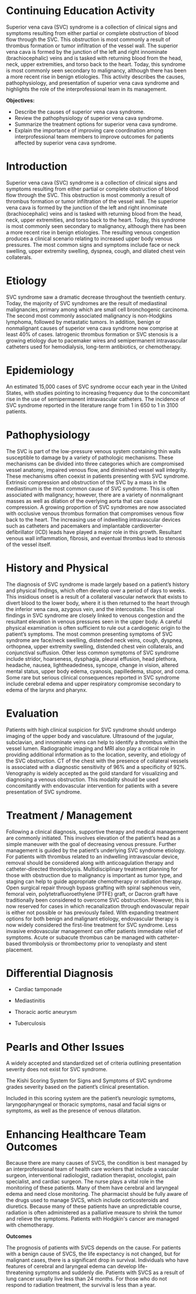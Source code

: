 # Continuing Education Activity

Superior vena cava (SVC) syndrome is a collection of clinical signs and symptoms resulting from either partial or complete obstruction of blood flow through the SVC. This obstruction is most commonly a result of thrombus formation or tumor infiltration of the vessel wall. The superior vena cava is formed by the junction of the left and right innominate (brachiocephalic) veins and is tasked with returning blood from the head, neck, upper extremities, and torso back to the heart. Today, this syndrome is most commonly seen secondary to malignancy, although there has been a more recent rise in benign etiologies. This activity describes the causes, pathophysiology, and presentation of superior vena cava syndrome and highlights the role of the interprofessional team in its management.

**Objectives:**
- Describe the causes of superior vena cava syndrome.
- Review the pathophysiology of superior vena cava syndrome.
- Summarize the treatment options for superior vena cava syndrome.
- Explain the importance of improving care coordination among interprofessional team members to improve outcomes for patients affected by superior vena cava syndrome.

# Introduction

Superior vena cava (SVC) syndrome is a collection of clinical signs and symptoms resulting from either partial or complete obstruction of blood flow through the SVC. This obstruction is most commonly a result of thrombus formation or tumor infiltration of the vessel wall. The superior vena cava is formed by the junction of the left and right innominate (brachiocephalic) veins and is tasked with returning blood from the head, neck, upper extremities, and torso back to the heart. Today, this syndrome is most commonly seen secondary to malignancy, although there has been a more recent rise in benign etiologies. The resulting venous congestion produces a clinical scenario relating to increased upper body venous pressures. The most common signs and symptoms include face or neck swelling, upper extremity swelling, dyspnea, cough, and dilated chest vein collaterals.

# Etiology

SVC syndrome saw a dramatic decrease throughout the twentieth century. Today, the majority of SVC syndromes are the result of mediastinal malignancies, primary among which are small cell bronchogenic carcinoma. The second most commonly associated malignancy is non-Hodgkins lymphoma, followed by metastatic tumors. In addition, benign or nonmalignant causes of superior vena cava syndrome now comprise at least 40% of cases. Iatrogenic thrombus formation or SVC stenosis is a growing etiology due to pacemaker wires and semipermanent intravascular catheters used for hemodialysis, long-term antibiotics, or chemotherapy.

# Epidemiology

An estimated 15,000 cases of SVC syndrome occur each year in the United States, with studies pointing to increasing frequency due to the concomitant rise in the use of semipermanent intravascular catheters. The incidence of SVC syndrome reported in the literature range from 1 in 650 to 1 in 3100 patients.

# Pathophysiology

The SVC is part of the low-pressure venous system containing thin walls susceptible to damage by a variety of pathologic mechanisms. These mechanisms can be divided into three categories which are compromised vessel anatomy, impaired venous flow, and diminished vessel wall integrity. These mechanisms often coexist in patients presenting with SVC syndrome. Extrinsic compression and obstruction of the SVC by a mass in the mediastinum is the most common cause of SVC syndrome. This is often associated with malignancy; however, there are a variety of nonmalignant masses as well as dilation of the overlying aorta that can cause compression. A growing proportion of SVC syndromes are now associated with occlusive venous thrombus formation that compromises venous flow back to the heart. The increasing use of indwelling intravascular devices such as catheters and pacemakers and implantable cardioverter-defibrillator (ICD) leads have played a major role in this growth. Resultant venous wall inflammation, fibrosis, and eventual thrombus lead to stenosis of the vessel itself.

# History and Physical

The diagnosis of SVC syndrome is made largely based on a patient’s history and physical findings, which often develop over a period of days to weeks. This insidious onset is a result of a collateral vascular network that exists to divert blood to the lower body, where it is then returned to the heart through the inferior vena cava, azygous vein, and the intercostals. The clinical findings in SVC syndrome are closely linked to venous congestion and the resultant elevation in venous pressures seen in the upper body. A careful physical examination is often sufficient to rule out a cardiogenic origin to the patient’s symptoms. The most common presenting symptoms of SVC syndrome are face/neck swelling, distended neck veins, cough, dyspnea, orthopnea, upper extremity swelling, distended chest vein collaterals, and conjunctival suffusion. Other less common symptoms of SVC syndrome include stridor, hoarseness, dysphagia, pleural effusion, head plethora, headache, nausea, lightheadedness, syncope, change in vision, altered mental status, upper body edema, cyanosis, papilledema, stupor, and coma. Some rare but serious clinical consequences reported in SVC syndrome include cerebral edema and upper respiratory compromise secondary to edema of the larynx and pharynx.

# Evaluation

Patients with high clinical suspicion for SVC syndrome should undergo imaging of the upper body and vasculature. Ultrasound of the jugular, subclavian, and innominate veins can help to identify a thrombus within the vessel lumen. Radiographic imaging and MRI also play a critical role in providing additional information as to the location, severity, and etiology of the SVC obstruction. CT of the chest with the presence of collateral vessels is associated with a diagnostic sensitivity of 96% and a specificity of 92%. Venography is widely accepted as the gold standard for visualizing and diagnosing a venous obstruction. This modality should be used concomitantly with endovascular intervention for patients with a severe presentation of SVC syndrome.

# Treatment / Management

Following a clinical diagnosis, supportive therapy and medical management are commonly initiated. This involves elevation of the patient’s head as a simple maneuver with the goal of decreasing venous pressure. Further management is guided by the patient’s underlying SVC syndrome etiology. For patients with thrombus related to an indwelling intravascular device, removal should be considered along with anticoagulation therapy and catheter-directed thrombolysis. Multidisciplinary treatment planning for those with obstruction due to malignancy is important as tumor type, and staging can help to guide appropriate chemotherapy or radiation therapy. Open surgical repair through bypass grafting with spiral saphenous vein, femoral vein, polytetrafluoroethylene (PTFE) graft, or Dacron graft have traditionally been considered to overcome SVC obstruction. However, this is now reserved for cases in which recanalization through endovascular repair is either not possible or has previously failed. With expanding treatment options for both benign and malignant etiology, endovascular therapy is now widely considered the first-line treatment for SVC syndrome. Less invasive endovascular management can offer patients immediate relief of symptoms. Acute or subacute thrombus can be managed with catheter-based thrombolysis or thrombectomy prior to venoplasty and stent placement.

# Differential Diagnosis

- Cardiac tamponade

- Mediastinitis

- Thoracic aortic aneurysm

- Tuberculosis

# Pearls and Other Issues

A widely accepted and standardized set of criteria outlining presentation severity does not exist for SVC syndrome.

The Kishi Scoring System for Signs and Symptoms of SVC syndrome grades severity based on the patient’s clinical presentation.

Included in this scoring system are the patient’s neurologic symptoms, laryngopharyngeal or thoracic symptoms, nasal and facial signs or symptoms, as well as the presence of venous dilatation.

# Enhancing Healthcare Team Outcomes

Because there are many causes of SVCS, the condition is best managed by an interprofessional team of health care workers that include a vascular surgeon, interventional radiologist, radiation therapist, oncologist, pain specialist, and cardiac surgeon. The nurse plays a vital role in the monitoring of these patients. Many of them have cerebral and laryngeal edema and need close monitoring. The pharmacist should be fully aware of the drugs used to manage SVCS, which include corticosteroids and diuretics. Because many of these patients have an unpredictable course, radiation is often administered as a palliative measure to shrink the tumor and relieve the symptoms. Patients with Hodgkin's cancer are managed with chemotherapy.

**Outcomes**

The prognosis of patients with SVCS depends on the cause. For patients with a benign cause of SVCS, the life expectancy is not changed, but for malignant cases, there is a significant drop in survival. Individuals who have features of cerebral and laryngeal edema can develop life-threatening symptoms and suddenly die. Patients with SVCS as a result of lung cancer usually live less than 24 months. For those who do not respond to radiation treatment, the survival is less than a year.